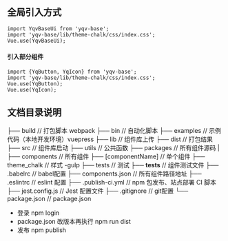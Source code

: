 ## 全局引入方式
```
import YqvBaseUi from 'yqv-base';
import 'yqv-base/lib/theme-chalk/css/index.css';
Vue.use(YqvBaseUi);
```
#### 引入部分组件
```
import {YqButton, YqIcon} from 'yqv-base';
import 'yqv-base/lib/theme-chalk/css/index.css';
Vue.use(YqButton);
Vue.use(YqIcon);
```

## 文档目录说明
├── build                           // 打包脚本 webpack
    ├── bin                         // 自动化脚本
├── examples                        // 示例代码（本地开发环境）vuepress
├── lib                             // 组件库上传
├── dist                             // 打包结果
├── src                             // 组件库启动
    ├── utils                       // 公共函数
├── packages                        // 所有组件源码
|  	├── components                  // 所有组件
      ├── [componentName]           // 单个组件
    ├── theme_chalk                 // 样式 -gulp
├── tests                           // 测试
    ├── __tests__                   // 组件测试文件
├── .babelrc                        // babel配置
├── components.json                 // 所有组件路径地址
├── .eslintrc                       // eslint 配置
├── .publish-ci.yml                 // npm 包发布、站点部署 CI 脚本
├── jest.config.js                  // Jest 配置文件
├── .gitignore                      // git配置
└── package.json                    // package.json

- 登录 npm login
- package.json 改版本再执行 npm run dist
- 发布 npm publish